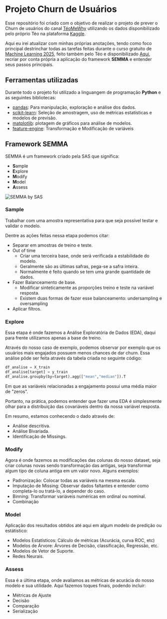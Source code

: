 # Projeto Churn de Usuários
Esse repositório foi criado com o objetivo de realizar o projeto de prever o Churn de usuários do canal [TéoMeWhy](https://www.twitch.tv/teomewhy) utilizando os dados disponibilizado pelo próprio Téo na plataforma [Kaggle](https://www.kaggle.com/datasets/teocalvo/analytical-base-table-churn). 

Aqui eu irei atualizar com minhas próprias anotações, tendo como foco principal destrinchar todas as tarefas feitas durante o curso gratuito de [Machine Learning 2025](https://github.com/TeoMeWhy/machine-learning-2025), feito também pelo Téo e disponibilizado [Aqui](https://www.youtube.com/playlist?list=PLvlkVRRKOYFR6_LmNcJliicNan2TYeFO2), recriar por conta própria a aplicação do framework **SEMMA** e entender seus passos principais.

## Ferramentas utilizadas
Durante todo o projeto foi utilizado a linguangem de programação **Python** e as seguintes bibliotecas:
- [pandas](https://pandas.pydata.org/docs/user_guide/index.html): Para manipulação, exploração e análise dos dados.
- [scikit-learn](https://scikit-learn.org/stable/): Seleção de amostragem, uso de métricas estatísticas e modelos de previsão.
- [matplotlib](https://matplotlib.org/): plotagem de gráficos para análise de modelos.
- [feature-engine](https://feature-engine.trainindata.com/en/latest/): Transformação e Modificação de variáveis

## Framework SEMMA
SEMMA é um framework criado pela SAS que significa:

- **S**ample
- **E**xplore
- **M**odify
- **M**odel
- **A**ssess

![SEMMA by SAS](https://miro.medium.com/v2/resize:fit:1324/0*o3UBmEz_3g6iDptz.JPG)

### Sample
Trabalhar com uma amostra representativa para que seja possível testar e validar o modelo.

Dentre as ações feitas nessa etapa podemos citar:

- Separar em amostras de treino e teste.
- Out of time
    - Criar uma terceira base, onde será verificada a estabilidade do modelo.
    - Geralmente são as últimas safras, pega-se a safra inteira.
    - Normalmente é feito quando se tem uma grande quantidade de dados.
- Fazer Balanceamento de base.
    - Modificar sinteticamente as proporções treino e teste na variável resposta.
    - Existem duas formas de fazer esse balanceamento: undersampling e oversampling
- Aplicar filtros.

### Explore
Essa etapa é onde fazemos a Análise Exploratória de Dados (EDA), daqui para frente utilizamos apenas a base de treino.

Através do nosso caso de exemplo, podemos observar por exemplo que os usuários mais engajados possuem menos chances de dar churn. Essa análise pôde ser feita através da tabela criada no seguinte código:
```py
df_analise = X_train
df_analise[target] = y_train
df_analise.groupby(by=target).agg(["mean","median"]).T 
```
Em que as variáveis relacionadas a engajamento possui uma média maior de "zeros". 

Portanto, na prática, podemos entender que fazer uma EDA é simplesmente olhar para a distribuição das covariáveis dentro da nossa variável resposta.

Em resumo, estamos conhecendo o dado através de:
- Análise descritiva.
- Análise Bivariada.
- Identificação de Missings.

### Modify
Agora é onde fazemos as modificações das colunas do nosso dataset, seja criar colunas novas sendo transformação das antigas, seja transformar algum tipo de coluna antiga em um valor novo. Alguns exemplos:

- Padronização: Colocar todas as variáveis na mesma escala.
- Imputação de Missing: Observar dados faltantes e entender como completa-lo ou tratá-lo, a depender do caso.
- Binning: Transformar variáveis numéricas em ordinal ou nominal.
- Combinação

### Model
Aplicação dos resultados obtidos até aqui em algum modelo de predição ou estátistico:

- Modelos Estatísticos: Cálculo de métricas (Acurácia, curva ROC, etc)
- Modelos de Árvore: Árvores de Decisão, classificação, Regressão, etc.
- Modelos de Vetor de Suporte.
- Redes Neurais.

### Assess
Essa é a última etapa, onde avaliamos as métricas de acurácia do nosso modelo e sua utilidade. Aqui fazemos toques finais, podendo incluir:
- Métricas de Ajuste
- Decisão
- Comparação
- Serialização